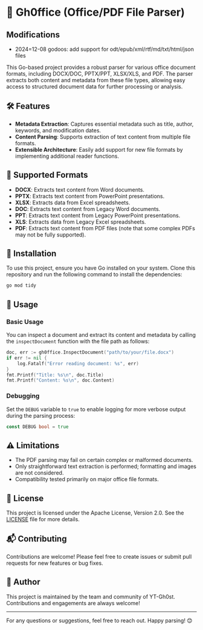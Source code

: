 # 📄 Gh0ffice (Office/PDF File Parser)

## Modifications
- 2024=12-08 godoos: add support for odt/epub/xml/rtf/md/txt/html/json files

This Go-based project provides a robust parser for various office document formats, including DOCX/DOC, PPTX/PPT, XLSX/XLS, and PDF. The parser extracts both content and metadata from these file types, allowing easy access to structured document data for further processing or analysis.

## 🛠 Features

- **Metadata Extraction**: Captures essential metadata such as title, author, keywords, and modification dates.
- **Content Parsing**: Supports extraction of text content from multiple file formats.
- **Extensible Architecture**: Easily add support for new file formats by implementing additional reader functions.

## 📂 Supported Formats

- **DOCX**: Extracts text content from Word documents.
- **PPTX**: Extracts text content from PowerPoint presentations.
- **XLSX**: Extracts data from Excel spreadsheets.
- **DOC**: Extracts text content from Legacy Word documents.
- **PPT**: Extracts text content from Legacy PowerPoint presentations.
- **XLS**: Extracts data from Legacy Excel spreadsheets.
- **PDF**: Extracts text content from PDF files (note that some complex PDFs may not be fully supported).

## 📖 Installation

To use this project, ensure you have Go installed on your system. Clone this repository and run the following command to install the dependencies:

```bash
go mod tidy
```

## 🚀 Usage

### Basic Usage

You can inspect a document and extract its content and metadata by calling the `inspectDocument` function with the file path as follows:

```go
doc, err := gh0ffice.InspectDocument("path/to/your/file.docx")
if err != nil {
    log.Fatalf("Error reading document: %s", err)
}
fmt.Printf("Title: %s\n", doc.Title)
fmt.Printf("Content: %s\n", doc.Content)
```

### Debugging

Set the `DEBUG` variable to `true` to enable logging for more verbose output during the parsing process:

```go
const DEBUG bool = true
```

## ⚠️ Limitations

- The PDF parsing may fail on certain complex or malformed documents.
- Only straightforward text extraction is performed; formatting and images are not considered.
- Compatibility tested primarily on major office file formats.

## 📝 License

This project is licensed under the Apache License, Version 2.0. See the [LICENSE](LICENSE) file for more details.

## 📬 Contributing

Contributions are welcome! Please feel free to create issues or submit pull requests for new features or bug fixes.

## 👥 Author

This project is maintained by the team and community of YT-Gh0st. Contributions and engagements are always welcome!

---

For any questions or suggestions, feel free to reach out. Happy parsing! 😊
